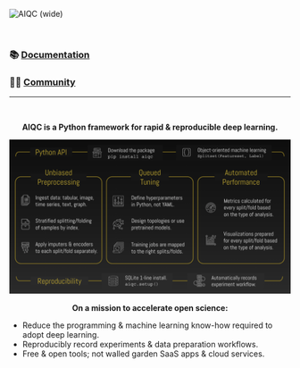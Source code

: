 ![AIQC (wide)](https://raw.githubusercontent.com/aiqc/aiqc/main/docs/images/aiqc_logo_banner_controlroom.png)

<br />

### 📚 [Documentation](https://aiqc.readthedocs.io/)

### 🧑‍💻 [Community](https://aiqc.readthedocs.io/en/latest/community.html)

---

<br />

<p align='center'><b>AIQC is a Python framework for rapid & reproducible deep learning.</b></p>

![Framework](https://raw.githubusercontent.com/aiqc/aiqc/main/docs/images/framework_diagram_april16.png)

<p align='center'><b>On a mission to accelerate open science:</b></p>

* Reduce the programming & machine learning know-how required to adopt deep learning.
* Reproducibly record experiments & data preparation workflows.
* Free & open tools; not walled garden SaaS apps & cloud services.
